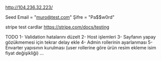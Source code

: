 http://104.236.32.223/

Seed
Email = "muro@test.com"
Şifre = "Pa$$w0rd"

stripe test cardlar
https://stripe.com/docs/testing

TODO
1- Validation hatalarını düzelt
2- Host işlemleri
3- Sayfanın yapay gözükmemesi için tekrar delay ekle
4- Admin rollerinin ayarlanması
5-Envarter yapısının kurulması (user rollerine göre ürün resim ekleme isim fiyat değişikliği)
...
